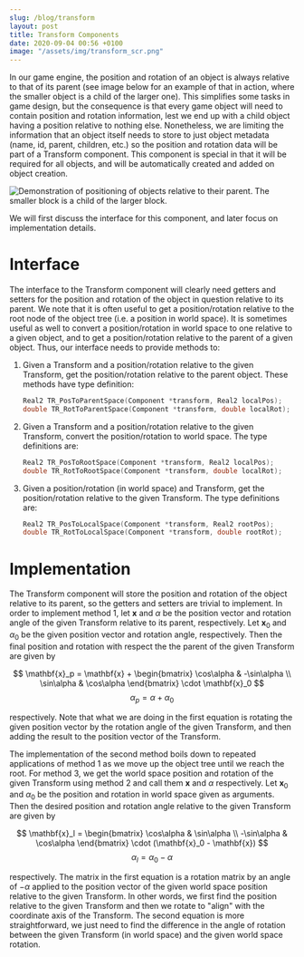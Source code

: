 ```yaml
---
slug: /blog/transform
layout: post
title: Transform Components
date: 2020-09-04 00:56 +0100
image: "/assets/img/transform_scr.png"
---
```

In our game engine, the position and rotation of an object is always relative
to that of its parent (see image below for an example of that in action, where the smaller object is a child of the larger one). This simplifies some tasks in game design, but the
consequence is that every game object will need to contain position and
rotation information, lest we end up with a child object having a position
relative to nothing else. Nonetheless, we are limiting the information that an
object itself needs to store to just object metadata (name, id, parent,
children, etc.) so the position and rotation data will be part of a Transform
component. This component is special in that it will be required for all
objects, and will be automatically created and added on object creation.

![Demonstration of positioning of objects relative to their parent. The smaller block is a child of the larger block.](/assets/img/transform_relativepos_demonstration.gif)

We will first discuss the interface for this component, and later focus on
implementation details. 

# Interface

The interface to the Transform component will clearly need getters and setters
for the position and rotation of the object in question relative to its parent.
We note that it is often useful to get a position/rotation relative to the root
node of the object tree (i.e. a position in world space). It is sometimes
useful as well to convert a position/rotation in world space to one relative to
a given object, and to get a position/rotation relative to the parent of a
given object. Thus, our interface needs to provide methods to:

1. Given a Transform and a position/rotation relative to the given
   Transform, get the position/rotation relative to the parent object.
   These methods have type definition:
   ```c
   Real2 TR_PosToParentSpace(Component *transform, Real2 localPos);
   double TR_RotToParentSpace(Component *transform, double localRot);
   ```
2. Given a Transform and a position/rotation relative to the given
   Transform, convert the position/rotation to world space. The type definitions are:
   ```c
   Real2 TR_PosToRootSpace(Component *transform, Real2 localPos);
   double TR_RotToRootSpace(Component *transform, double localRot);
   ```
3. Given a position/rotation (in world space) and Transform, get the
   position/rotation relative to the given Transform. The type definitions are:
   ```c
   Real2 TR_PosToLocalSpace(Component *transform, Real2 rootPos);
   double TR_RotToLocalSpace(Component *transform, double rootRot);
   ```

# Implementation

The Transform component will store the position and rotation of the object
relative to its parent, so the getters and setters are trivial to implement.
In order to implement method 1, let $\mathbf{x}$ and $\alpha$ be the
position vector and rotation angle of the given Transform relative to its
parent, respectively. Let $\mathbf{x}_0$ and $\alpha_0$ be the given
position vector and rotation angle, respectively. Then the final position and
rotation with respect the the parent of the given Transform are given by

$$
\mathbf{x}_p = \mathbf{x} +
\begin{bmatrix}
\cos\alpha & -\sin\alpha \\
\sin\alpha & \cos\alpha
\end{bmatrix}
\cdot \mathbf{x}_0
$$
$$ \alpha_p = \alpha + \alpha_0 $$

respectively. Note that what we are doing in the first equation is rotating the given position vector
by the rotation angle of the given Transform, and then adding the result to the
position vector of the Transform.

The implementation of the second method boils down to repeated applications of
method 1 as we move up the object tree until we reach the root. For method 3,
we get the world space position and rotation of the given Transform using method 2
and call them $\mathbf{x}$ and $\alpha$ respectively. Let $\mathbf{x}_0$ and $\alpha_0$
be the position and rotation in world space given as arguments. Then the desired position and rotation angle relative to the given Transform are given by

$$
\mathbf{x}_l =
\begin{bmatrix}
\cos\alpha & \sin\alpha \\
-\sin\alpha & \cos\alpha
\end{bmatrix}
\cdot (\mathbf{x}_0 - \mathbf{x})
$$
$$ \alpha_l = \alpha_0 - \alpha $$

respectively. The matrix in the first equation is a rotation matrix by an angle
of $-\alpha$ applied to the position vector of the given world space position
relative to the given Transform. In other words, we first find the position
relative to the given Transform and then we rotate to "align" with the
coordinate axis of the Transform. The second equation is more straightforward,
we just need to find the difference in the angle of rotation between the
given Transform (in world space) and the given world space rotation.
